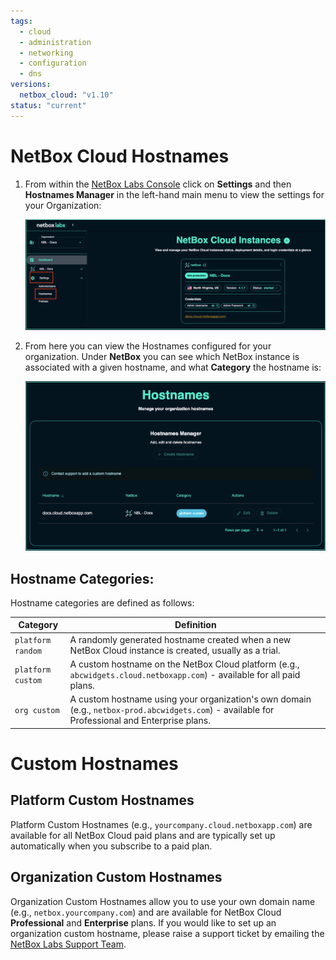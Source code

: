 ```yaml
---
tags:
  - cloud
  - administration
  - networking
  - configuration
  - dns
versions:
  netbox_cloud: "v1.10"
status: "current"
---
```


# NetBox Cloud Hostnames

1. From within the [NetBox Labs Console](https://console.netboxlabs.com) click on **Settings** and then **Hostnames Manager** in the left-hand main menu to view the settings for your Organization: 

    ![netbox labs console](../images/console/settings.png)

2. From here you can view the Hostnames configured for your organization. Under **NetBox** you can see which NetBox instance is associated with a given hostname, and what **Category** the hostname is: 

    ![netbox labs console](../images/console/hostnames_view.png)


## Hostname Categories: 

Hostname categories are defined as follows: 

| Category | Definition | 
|----------|------------|
| `platform random` | A randomly generated hostname created when a new NetBox Cloud instance is created, usually as a trial. | 
| `platform custom` | A custom hostname on the NetBox Cloud platform (e.g., `abcwidgets.cloud.netboxapp.com`) - available for all paid plans. |   
| `org custom` | A custom hostname using your organization's own domain (e.g., `netbox-prod.abcwidgets.com`) - available for Professional and Enterprise plans. |  

# Custom Hostnames

## Platform Custom Hostnames
Platform Custom Hostnames (e.g., `yourcompany.cloud.netboxapp.com`) are available for all NetBox Cloud paid plans and are typically set up automatically when you subscribe to a paid plan.

## Organization Custom Hostnames 
Organization Custom Hostnames allow you to use your own domain name (e.g., `netbox.yourcompany.com`) and are available for NetBox Cloud **Professional** and **Enterprise** plans. If you would like to set up an organization custom hostname, please raise a support ticket by emailing the [NetBox Labs Support Team](mailto:support@netboxlabs.com). 
